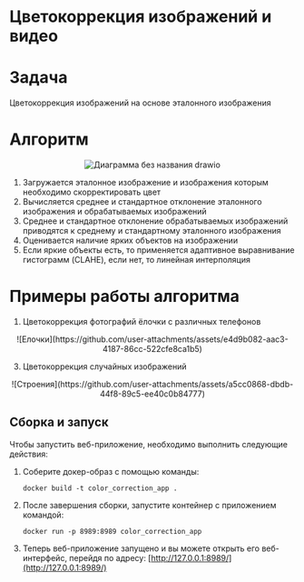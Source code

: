 # Цветокоррекция изображений и видео

# Задача

Цветокоррекция изображений на основе эталонного изображения

# Алгоритм
<div align="center">
   
![Диаграмма без названия drawio](https://github.com/user-attachments/assets/07907614-71a9-4713-a37a-f2688de9a4b6)

</div>

1) Загружается эталонное изображение и изображения которым необходимо скорректировать цвет
2) Вычисляется среднее и стандартное отклонение эталонного изображения и обрабатываемых изображений
3) Среднее и стандартное отклонение обрабатываемых изображений приводятся к среднему и стандартному эталонного изображения
4) Оценивается наличие ярких объектов на изображении
5) Если яркие объекты есть, то применяется адаптивное выравнивание гистограмм (CLAHE), если нет, то линейная интерполяция

# Примеры работы алгоритма

1) Цветокоррекция фотографий ёлочки с различных телефонов

<div align="center">
![Елочки](https://github.com/user-attachments/assets/e4d9b082-aac3-4187-86cc-522cfe8ca1b5)
</div>

3) Цветокоррекция случайных изображений

<div align="center">
   ![Строения](https://github.com/user-attachments/assets/a5cc0868-dbdb-44f8-89c5-ee40c0b84777)
</div>

Сборка и запуск
-----------------

Чтобы запустить веб-приложение, необходимо выполнить следующие действия:

1. Соберите докер-образ с помощью команды:

   ```
   docker build -t color_correction_app .
   ```

2. После завершения сборки, запустите контейнер с приложением командой:

   ```
   docker run -p 8989:8989 color_correction_app
   ```

3. Теперь веб-приложение запущено и вы можете открыть его веб-интерфейс, перейдя по адресу:
   [http://127.0.0.1:8989/](http://127.0.0.1:8989/)
